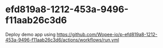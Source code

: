 # efd819a8-1212-453a-9496-f11aab26c3d6
Deploy demo app using https://github.com/Wopee-io/p-efd819a8-1212-453a-9496-f11aab26c3d6/actions/workflows/run.yml
